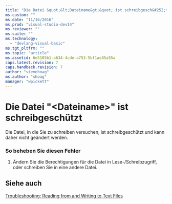 ```yaml
---
title: "Die Datei &quot;&lt;Dateiname&gt;&quot; ist schreibgesch&#252;tzt | Microsoft Docs"
ms.custom: ""
ms.date: "11/16/2016"
ms.prod: "visual-studio-dev14"
ms.reviewer: ""
ms.suite: ""
ms.technology: 
  - "devlang-visual-basic"
ms.tgt_pltfrm: ""
ms.topic: "article"
ms.assetid: 6e5105b1-a634-4cde-a753-5bf1ae85a55a
caps.latest.revision: 7
caps.handback.revision: 7
author: "stevehoag"
ms.author: "shoag"
manager: "wpickett"
---
```

# Die Datei &quot;&lt;Dateiname&gt;&quot; ist schreibgesch&#252;tzt
Die Datei, in die Sie zu schreiben versuchen, ist schreibgeschützt und kann daher nicht geändert werden.  
  
### So beheben Sie diesen Fehler  
  
1.  Ändern Sie die Berechtigungen für die Datei in Lese\-\/Schreibzugriff, oder schreiben Sie in eine andere Datei.  
  
## Siehe auch  
 [Troubleshooting: Reading from and Writing to Text Files](../../visual-basic/developing-apps/programming/drives-directories-files/troubleshooting-reading-from-and-writing-to-text-files.md)
